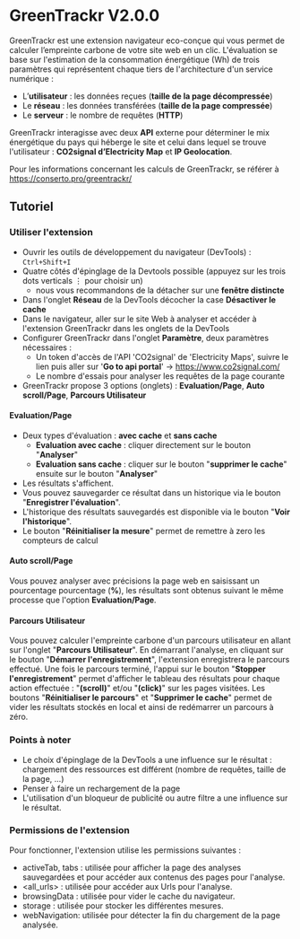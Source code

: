 # GreenTrackr V2.0.0 

GreenTrackr est une extension navigateur eco-conçue qui vous permet de calculer l’empreinte carbone de votre site web en un clic. L'évaluation se base sur l'estimation de la consommation énergétique (Wh) de trois paramètres qui représentent chaque tiers de l'architecture d'un service numérique : 
- L’**utilisateur** : les données reçues (**taille de la page décompressée**)
- Le **réseau** : les données transférées (**taille de la page compressée**)
- Le **serveur** : le nombre de requêtes (**HTTP**) 

GreenTrackr interagisse avec deux **API** externe pour déterminer le mix énergétique du pays qui héberge le site et celui dans lequel se trouve l'utilisateur : 
**CO2signal d’Electricity Map** et **IP Geolocation**.

Pour les informations concernant les calculs de GreenTrackr, se référer à https://conserto.pro/greentrackr/

## Tutoriel

### Utiliser l'extension

- Ouvrir les outils de développement du navigateur (DevTools) : ```Ctrl+Shift+I```
- Quatre côtés d'épinglage de la Devtools possible (appuyez sur les trois dots verticals $\vdots$ pour choisir un)
  - nous vous recommandons de la détacher sur une **fenêtre distincte**
- Dans l'onglet **Réseau** de la DevTools décocher la case **Désactiver le cache**
- Dans le navigateur, aller sur le site Web à analyser et accéder à l'extension GreenTrackr dans les onglets de la DevTools
- Configurer GreenTrackr dans l'onglet **Paramètre**, deux paramètres nécessaires :
  - Un token d'accès de l'API 'CO2signal' de 'Electricity Maps', suivre le lien puis aller sur '**Go to api portal**' ->  https://www.co2signal.com/
  - Le nombre d'essais pour analyser les requêtes de la page courante
- GreenTrackr propose 3 options (onglets) : **Evaluation/Page**, **Auto scroll/Page**, **Parcours Utilisateur**

#### Evaluation/Page
- Deux types d'évaluation : **avec cache** et **sans cache** 
  - **Evaluation avec cache** : cliquer directement sur le bouton "**Analyser**"
  - **Evaluation sans cache** : cliquer sur le bouton "**supprimer le cache**" ensuite sur le bouton "**Analyser**" 
- Les résultats s'affichent.
- Vous pouvez sauvegarder ce résultat dans un historique via le bouton "**Enregistrer l'évaluation**".
- L'historique des résultats sauvegardés est disponible via le bouton "**Voir l'historique**".
- Le bouton "**Réinitialiser la mesure**" permet de remettre à zero les compteurs de calcul


#### Auto scroll/Page

Vous pouvez analyser avec précisions la page web en saisissant un pourcentage pourcentage (**%**), les résultats sont obtenus suivant le même processe que l'option **Evaluation/Page**.

#### Parcours Utilisateur

Vous pouvez calculer l'empreinte carbone d'un parcours utilisateur en allant sur l'onglet "**Parcours Utilisateur**". En démarrant l'analyse, en cliquant sur le bouton "**Démarrer l'enregistrement**", l'extension enregistrera le parcours effectué. Une fois le parcours terminé, l'appui sur le bouton "**Stopper l'enregistrement**" permet d'afficher le tableau des résultats pour chaque action effectuée : "**(scroll)**" et/ou "**(click)**" sur les pages visitées. Les boutons "**Réinitialiser le parcours**" et "**Supprimer le cache**" permet de vider les résultats stockés en local et ainsi de redémarrer un parcours à zéro.

### Points à noter

- Le choix d'épinglage de la DevTools a une influence sur le résultat : chargement des ressources est différent (nombre de requêtes, taille de la page, ...) 
- Penser à faire un rechargement de la page
- L'utilisation d'un bloqueur de publicité ou autre filtre a une influence sur le résultat.

### Permissions de l'extension

Pour fonctionner, l'extension utilise les permissions suivantes :

- activeTab, tabs : utilisée pour afficher la page des analyses sauvegardées et pour accéder aux contenus des pages pour l'analyse.
- <all_urls> : utilisée pour accéder aux Urls pour l'analyse.
- browsingData : utilisée pour vider le cache du navigateur.
- storage : utilisée pour stocker les différentes mesures.
- webNavigation: utilisée pour détecter la fin du chargement de la page analysée.
